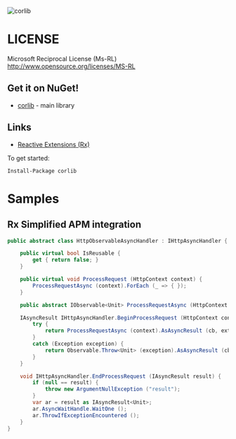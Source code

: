 ![corlib](corlib/raw/master/inc/corlib.png)
# LICENSE
Microsoft Reciprocal License (Ms-RL) <http://www.opensource.org/licenses/MS-RL>

## Get it on NuGet!

* [corlib](http://nuget.org/List/Packages/corlib) - main library

## Links

* [Reactive Extensions (Rx)](http://msdn.microsoft.com/en-us/data/gg577609)

To get started:

    Install-Package corlib

# Samples
## Rx Simplified APM integration
```csharp
public abstract class HttpObservableAsyncHandler : IHttpAsyncHandler {

    public virtual bool IsReusable {
        get { return false; }
    }

    public virtual void ProcessRequest (HttpContext context) {
        ProcessRequestAsync (context).ForEach (_ => { });
    }

    public abstract IObservable<Unit> ProcessRequestAsync (HttpContext context);

    IAsyncResult IHttpAsyncHandler.BeginProcessRequest (HttpContext context, AsyncCallback cb, object extraData) {
        try {
            return ProcessRequestAsync (context).AsAsyncResult (cb, extraData);
        }
        catch (Exception exception) {
            return Observable.Throw<Unit> (exception).AsAsyncResult (cb, state);
        }
    }

    void IHttpAsyncHandler.EndProcessRequest (IAsyncResult result) {
        if (null == result) {
            throw new ArgumentNullException ("result");
        }
        var ar = result as IAsyncResult<Unit>;
        ar.AsyncWaitHandle.WaitOne ();
        ar.ThrowIfExceptionEncountered ();
    }
}
```